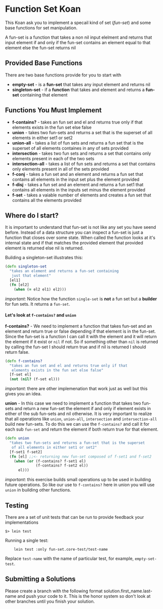 # Function Set Koan

This Koan ask you to implement a specail kind of set (_fun-set_) and some base
functions for set manipulation. 

A fun-set is a function that takes a non nil input elelment and
returns that input element if and only if the fun-set contains an
element equal to that element else the fun-set returns nil


## Provided Base Functions

There are two base functions provide for you to start with

* __empty-set__ - is a __fun-set__ that takes any input element and returns
  nil
* __singleton-set__ - if a __function__ that takes and element and returns a
  __fun-set__ containing that element

## Functions You Must Implement

* __f-contains?__ - takes an fun set and el and returns true only if that
  elements exists in the fun set else false
* __union__ - takes two fun-sets and returns a set that is the superset
  of all elements in either set1 or set2
* __union-all__ - takes a list of fun sets and returns a fun set that is the
  superset of all elements containes in any of sets provided
* __intersection__ - takes two fun sets and returns a set that contains only
  elements present in each of the two sets
* __intersection-all__ - takes a list of fun sets and returns a set that contains
  only elements present in all of the sets provided
* __f-conj__ - takes a fun set and an element and returns a fun set
  that contains all elements in the input set plus the
  element provided
* __f-disj__ - takes a fun set and an element and returns a fun set1
  that contains all elements in the inputs set minus the
  element provided
* __f-set__ - takes a vaiable number of  elements and creates a fun set
  that contains all the elements provided
  
## Where do I start?

It is important to understand that fun-set is not like any set you have seend before.  Instead of a data structure you can inspect a fun-set is just a function that closes over some state.  When called the function looks at it's internal state and if that matches the provided element that provided element is returned else nil is returned.  

Building a singleton-set illustrates this:

```clj
(defn singleton-set
  "takes an element and returns a fun-set containing
   just that element"
  [el1]
  (fn [el2]
    (when (= el2 el1) el2)))
```

_important_: Notice how the function `single-set` is __not__ a fun set but a __builder__ for fun sets.  It returns a `fun-set`. 

#### Let's look at `f-contains?` and `union`

__f-contains?__ - We need to implement a function that takes fun-set and an element and return true or false depending if that element is in the fun-set.  Since the fun-set is a function I can call it with the element and it will return the element if it exist or `nil` if not.  So if something other than `nil` is returned by calling the fun-set I should return true and if nil is returned I should return false.

```clj
(defn f-contains?
  "takes an fun set and el and returns true only if that
   elements exists in the fun set else false"
  [f-set el]
  (not (nil? (f-set el)))
```

_important_: there are other implemenation that work just as well but this gives you an idea.

__union__ - In this case we need to implement a function that takes two fun-sets and return a new fun-set the element if and only if element exists in either of the sub fun-sets and nil otherwise.  It is very important to realize that all operations like `union`, `union-all`, `intersection` and `intersection-all` build new fun-sets.  To do this we can use the `f-contains?` and call it for each sub `fun-set` and return the element if both return true for that element.

```clj
(defn union
  "takes two fun-sets and returns a fun-set that is the superset
   of all elements in either set1 or set2"
  [f-set1 f-set2]
  (fn [el] ;;<- returning new fun-set composed of f-set1 and f-set2
    (when (or (f-contains? f-set1 el) 
              (f-contains? f-set2 el))
      el)))

```
_important_: this exercise builds small operations up to be used in building future operations.  So like our use to `f-contains?` here in union you will use `union` in building other functions.

## Testing

There are a set of unit tests that can be run to provide feedback your
implementations

```
$> lein test
```

Running a single test:
```
    lein test :only fun-set.core-test/test-name
```

Replace `test-name` with the name of particular test, for example,
`empty-set-test`.

## Submitting a Solutions

Please create a branch with the following format
solution.first_name.last-name and push your code to it.  This is the
honor system so don't look at other branches until you finish your solution.

